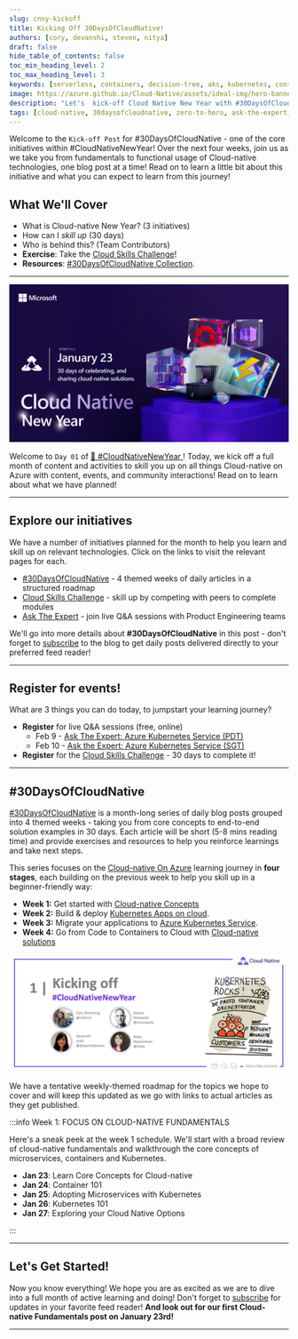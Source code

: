 ```yaml
---
slug: cnny-kickoff
title: Kicking Off 30DaysOfCloudNative!
authors: [cory, devanshi, steven, nitya]
draft: false
hide_table_of_contents: false
toc_min_heading_level: 2
toc_max_heading_level: 3
keywords: [serverless, containers, decision-tree, aks, kubernetes, container-apps]
image: https://azure.github.io/Cloud-Native/assets/ideal-img/hero-banner.e0a8d29.1030.png
description: "Let's  kick-off Cloud Native New Year with #30DaysOfCloudNative" 
tags: [cloud-native, 30daysofcloudnative, zero-to-hero, ask-the-expert, azure-kubernetes-service]
---
```


<head>
  <meta name="twitter:url" 
    content="https://azure.github.io/Cloud-Native/blog/serverless-containers" />
  <meta name="twitter:title" 
    content="Serverless Container Options" />
  <meta name="twitter:description" 
    content="Explore serverless container options for development - including managed options like AKS and ACA" />
  <meta name="twitter:image" 
    content="https://azure.github.io/Cloud-Native/assets/ideal-img/hero-banner.e0a8d29.1030.png" />
  <meta name="twitter:card" content="summary_large_image" />
  <meta name="twitter:creator" 
    content="@nitya" />
  <meta name="twitter:site" content="@nitya" /> 
  <link rel="canonical" 
    href="https://azure.github.io/Cloud-Native/blog/serverless-containers" />
</head>

Welcome to the `Kick-off Post` for #30DaysOfCloudNative - one of the core initiatives within #CloudNativeNewYear! Over the next four weeks, join us as we take you from fundamentals to functional usage of Cloud-native technologies, one blog post at a time! Read on to learn a little bit about this initiative and what you can expect to learn from this journey!


## What We'll Cover
 * What is Cloud-native New Year? (3 initiatives)
 * How can I _skill up_ (30 days)
 * Who is behind this? (Team Contributors)
 * **Exercise**: Take the [Cloud Skills Challenge](https://aka.ms/CNNY/Challenge)!
 * **Resources**: [#30DaysOfCloudNative Collection](https://aka.ms/CNNY/collection).

---

![Cloud-native New Year](../../static/img/cnny23/cnny-event-card.png)


Welcome to `Day 01` of [ 🥳 #CloudNativeNewYear ](https://aka.ms/CNNY)! Today, we kick off a full month of content and activities to skill you up on all things Cloud-native on Azure with content, events, and community interactions! Read on to learn about what we have planned!

---

## Explore our initiatives

We have a number of initiatives planned for the month to help you learn and skill up on relevant technologies. Click on the links to visit the relevant pages for each. 

* [#30DaysOfCloudNative](/Cloud-Native/cnny-2023/) - 4 themed weeks of daily articles in a structured roadmap
* [Cloud Skills Challenge](https://aka.ms/CNNY/Challenge) - skill up by competing with peers to complete modules
* [Ask The Expert](https://aka.ms/CNNY/ate) - join live Q&A sessions with Product Engineering teams

We'll go into more details about **#30DaysOfCloudNative** in this post - don't forget to [subscribe](https://azure.github.io/Cloud-Native/cnny-2023/rss.xml) to the blog to get daily posts delivered directly to your preferred feed reader!

---

## Register for events!

What are 3 things you can do today, to jumpstart your learning journey?

 * **Register** for live Q&A sessions (free, online) 
    - Feb 9 - [Ask The Expert: Azure Kubernetes Service (PDT)](https://aka.ms/ATE0209/RSVP)
    - Feb 10 - [Ask the Expert: Azure Kubernetes Service (SGT)](https://aka.ms/ATE0209/APAC-RSVP)
  * **Register** for the [Cloud Skills Challenge](https://aka.ms/Challenge) - 30 days to complete it!

---

## #30DaysOfCloudNative

[#30DaysOfCloudNative](https://azure.github.io/Cloud-Native/New-Year/) is a month-long series of daily blog posts grouped into 4 themed weeks - taking you from core concepts to end-to-end solution examples in 30 days. Each article will be short (5-8 mins reading time) and provide exercises and resources to help you reinforce learnings and take next steps.

This series focuses on the [Cloud-native On Azure](https://azure.microsoft.com/solutions/cloud-native-apps/?WT.mc_id=javascript-74010-ninarasi) learning journey in **four stages**, each building on the previous week to help you skill up in a beginner-friendly way:
 * **Week 1:** Get started with [Cloud-native Concepts](https://azure.microsoft.com/solutions/cloud-native-apps/?WT.mc_id=javascript-74010-ninarasi) 
 * **Week 2:** Build & deploy [Kubernetes Apps on cloud](https://azure.microsoft.com/solutions/kubernetes-on-azure/?WT.mc_id=javascript-74010-ninarasi).
 * **Week 3:** Migrate your applications to [Azure Kubernetes Service](https://azure.microsoft.com/products/kubernetes-service/?WT.mc_id=javascript-74010-ninarasi).
 * **Week 4:** Go from Code to Containers to Cloud with [Cloud-native solutions](https://azure.microsoft.com/solutions/cloud-native-apps/?WT.mc_id=javascript-74010-ninarasi)

![](./img/banner.png)

We have a tentative weekly-themed roadmap for the topics we hope to cover and will keep this updated as we go with links to actual articles as they get published.

:::info Week 1: FOCUS ON CLOUD-NATIVE FUNDAMENTALS

Here's a sneak peek at the week 1 schedule. We'll start with a broad review of cloud-native fundamentals and walkthrough the core concepts of microservices, containers and Kubernetes.

 * **Jan 23**: Learn Core Concepts for Cloud-native
 * **Jan 24**: Container 101
 * **Jan 25**: Adopting Microservices with Kubernetes
 * **Jan 26**: Kubernetes 101
 * **Jan 27**: Exploring your Cloud Native Options

:::

---


## Let's Get Started!

Now you know everything! We hope you are as excited as we are to dive into a full month of active learning and doing! Don't forget to [subscribe](https://azure.github.io/Cloud-Native/cnny-2023/rss.xml?WT.mc_id=javascript-74010-ninarasi) for updates in your favorite feed reader! **And look out for our first Cloud-native Fundamentals post on January 23rd!**


---
